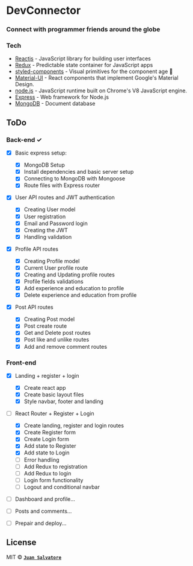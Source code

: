 # DevConnector

### Connect with programmer friends around the globe

### Tech

- [Reactjs](https://reactjs.org/) - JavaScript library for building user interfaces
- [Redux](https://redux.js.org/) - Predictable state container for JavaScript apps
- [styled-components](https://www.styled-components.com/) - Visual primitives for the component age 💅
- [Material-UI](https://material-ui.com/) - React components that implement Google's Material Design.
- [node.js](https://nodejs.org/) - JavaScript runtime built on Chrome's V8 JavaScript engine.
- [Express](https://expressjs.com/) - Web framework for Node.js
- [MongoDB](https://www.mongodb.com/) - Document database

## ToDo

### Back-end ✓

- [x] Basic express setup:

  - [x] MongoDB Setup
  - [x] Install dependencies and basic server setup
  - [x] Connecting to MongoDB with Mongoose
  - [x] Route files with Express router

- [x] User API routes and JWT authentication

  - [x] Creating User model
  - [x] User registration
  - [x] Email and Password login
  - [x] Creating the JWT
  - [x] Handling validation

- [x] Profile API routes

  - [x] Creating Profile model
  - [x] Current User profile route
  - [x] Creating and Updating profile routes
  - [x] Profile fields validations
  - [x] Add experience and education to profile
  - [x] Delete experience and education from profile

- [x] Post API routes
  - [x] Creating Post model
  - [x] Post create route
  - [x] Get and Delete post routes
  - [x] Post like and unlike routes
  - [x] Add and remove comment routes

### Front-end

- [x] Landing + register + login

  - [x] Create react app
  - [x] Create basic layout files
  - [x] Style navbar, footer and landing

- [ ] React Router + Register + Login

  - [x] Create landing, register and login routes
  - [x] Create Register form
  - [x] Create Login form
  - [x] Add state to Register
  - [x] Add state to Login
  - [ ] Error handling
  - [ ] Add Redux to registration
  - [ ] Add Redux to login
  - [ ] Login form functionality
  - [ ] Logout and conditional navbar

- [ ] Dashboard and profile...

- [ ] Posts and comments...

- [ ] Prepair and deploy...

## License

MIT © **[`Juan Salvatore`](http://juansalvatore.com)**
